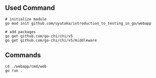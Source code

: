 ## Used Command
```
# initialize module
go mod init github.com/uyutaka/introduction_to_testing_in_go/webapp

# add packages
go get github.com/go-chi/chi/v5
go get github.com/go-chi/chi/v5/middleware
```


## Commands
```
cd ./webapp/cmd/web
go run .
```
